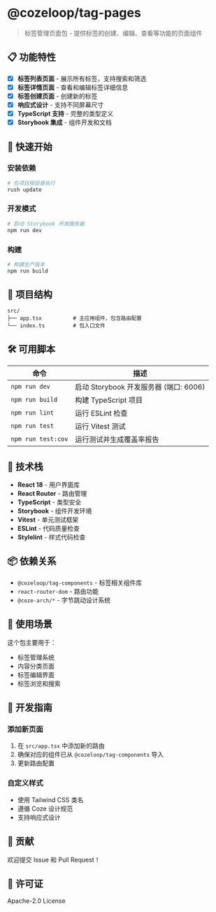# @cozeloop/tag-pages

> 标签管理页面包 - 提供标签的创建、编辑、查看等功能的页面组件

## 📋 功能特性

- [x] **标签列表页面** - 展示所有标签，支持搜索和筛选
- [x] **标签详情页面** - 查看和编辑标签详细信息
- [x] **标签创建页面** - 创建新的标签
- [x] **响应式设计** - 支持不同屏幕尺寸
- [x] **TypeScript 支持** - 完整的类型定义
- [x] **Storybook 集成** - 组件开发和文档

## 🚀 快速开始

### 安装依赖

```bash
# 在项目根目录执行
rush update
```

### 开发模式

```bash
# 启动 Storybook 开发服务器
npm run dev
```

### 构建

```bash
# 构建生产版本
npm run build
```

## 📁 项目结构

```
src/
├── app.tsx          # 主应用组件，包含路由配置
└── index.ts         # 包入口文件
```

## 🛠️ 可用脚本

| 命令               | 描述                                   |
| ------------------ | -------------------------------------- |
| `npm run dev`      | 启动 Storybook 开发服务器 (端口: 6006) |
| `npm run build`    | 构建 TypeScript 项目                   |
| `npm run lint`     | 运行 ESLint 检查                       |
| `npm run test`     | 运行 Vitest 测试                       |
| `npm run test:cov` | 运行测试并生成覆盖率报告               |

## 🔧 技术栈

- **React 18** - 用户界面库
- **React Router** - 路由管理
- **TypeScript** - 类型安全
- **Storybook** - 组件开发环境
- **Vitest** - 单元测试框架
- **ESLint** - 代码质量检查
- **Stylelint** - 样式代码检查

## 📦 依赖关系

- `@cozeloop/tag-components` - 标签相关组件库
- `react-router-dom` - 路由功能
- `@coze-arch/*` - 字节跳动设计系统

## 🎯 使用场景

这个包主要用于：

- 标签管理系统
- 内容分类页面
- 标签编辑界面
- 标签浏览和搜索

## 📖 开发指南

### 添加新页面

1. 在 `src/app.tsx` 中添加新的路由
2. 确保对应的组件已从 `@cozeloop/tag-components` 导入
3. 更新路由配置

### 自定义样式

- 使用 Tailwind CSS 类名
- 遵循 Coze 设计规范
- 支持响应式设计

## 🤝 贡献

欢迎提交 Issue 和 Pull Request！

## 📄 许可证

Apache-2.0 License
